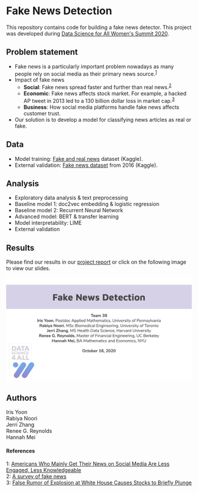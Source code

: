 # Fake News Detection
This repository contains code for building a fake news detector. This project was developed during <a href="https://www.correlation-one.com/ds4a">Data Science for All Women's Summit 2020</a>.

## Problem statement
* Fake news is a particularly important problem nowadays as many people rely on social media as their primary news source.<sup>[1](#footnote1)</sup>
* Impact of fake news
	* **Social**: Fake news spread faster and further than real news.<sup>[2](#footnote2)</sup>
	* **Economic**: Fake news affects stock market. For example, a hacked AP tweet in 2013 led to a 130 billion dollar loss in market cap.<sup>[3](#footnote3)</sup> 
	* **Business**: How social media platforms handle fake news affects customer trust. 
* Our solution is to develop a model for classifying news articles as real or fake. 

## Data
* Model training: <a href="https://www.kaggle.com/clmentbisaillon/fake-and-real-news-dataset"> Fake and real news</a> dataset (Kaggle).
* External validation: <a href="https://www.kaggle.com/mrisdal/fake-news">Fake news dataset</a> from 2016 (Kaggle).

## Analysis
* Exploratory data analysis & text preprocessing 
* Baseline model 1: doc2vec embedding & logistic regression 
* Baseline model 2: Recurrent Neural Network
* Advanced model: BERT & transfer learning
* Model interpretability: LIME 
* External validation

## Results

Please find our results in our [project report](report/final_report.pdf) or click on the following image to view our slides.

<a href="https://onedrive.live.com/View.aspx?resid=807ED3EB316AB323!1656&wdSlideId=256&wdModeSwitchTime=1603933074942&authkey=!AH3L-XXdyE_vaz4">
  <img src="images/slide.png" width="600" />
</a>


## Authors
Iris Yoon  
Rabiya Noori  
Jerri Zhang  
Renee G. Reynolds  
Hannah Mei

#### References
<a name="footnote1">1</a>: <a href="https://www.journalism.org/2020/07/30/americans-who-mainly-get-their-news-on-social-media-are-less-engaged-less-knowledgeable/"> Americans Who Mainly Get Their News on Social Media Are Less Engaged, Less Knowledgeable</a>  
<a name="footnote2">2</a>: <a href="https://arxiv.org/abs/1812.00315">A survey of fake news</a>  
<a name="footnote3">3</a>: <a href="https://www.cnbc.com/id/100646197">False Rumor of Explosion at White House Causes Stocks to Briefly Plunge</a>
